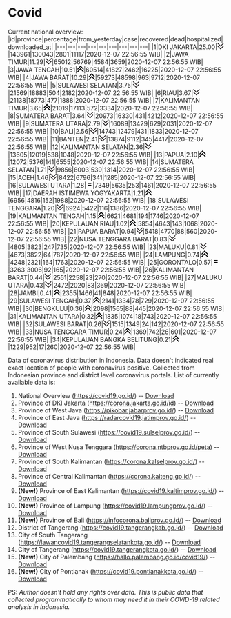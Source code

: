 # Covid
Current national overview:
|id|province|percentage|from_yesterday|case|recovered|dead|hospitalized|downloaded_at|
|---|---|---|---|---|---|---|---|---|
|1|DKI JAKARTA|25.00|![down](https://github.com/ariefrachmannn/covid/raw/master/img/rsz_down.png)|143961|130043|2801|11117|2020-12-07 22:56:55 WIB|
|2|JAWA TIMUR|11.29|![down](https://github.com/ariefrachmannn/covid/raw/master/img/rsz_down.png)|65012|56769|4584|3659|2020-12-07 22:56:55 WIB|
|3|JAWA TENGAH|10.51|![up](https://github.com/ariefrachmannn/covid/raw/master/img/rsz_img_186982.png)|60514|41827|2462|16225|2020-12-07 22:56:55 WIB|
|4|JAWA BARAT|10.29|![up](https://github.com/ariefrachmannn/covid/raw/master/img/rsz_img_186982.png)|59273|48598|963|9712|2020-12-07 22:56:55 WIB|
|5|SULAWESI SELATAN|3.75|![down](https://github.com/ariefrachmannn/covid/raw/master/img/rsz_down.png)|21569|18883|504|2182|2020-12-07 22:56:55 WIB|
|6|RIAU|3.67|![down](https://github.com/ariefrachmannn/covid/raw/master/img/rsz_down.png)|21138|18773|477|1888|2020-12-07 22:56:55 WIB|
|7|KALIMANTAN TIMUR|3.65|![up](https://github.com/ariefrachmannn/covid/raw/master/img/rsz_img_186982.png)|21019|17113|572|3334|2020-12-07 22:56:55 WIB|
|8|SUMATERA BARAT|3.64|![down](https://github.com/ariefrachmannn/covid/raw/master/img/rsz_down.png)|20973|16330|431|4212|2020-12-07 22:56:55 WIB|
|9|SUMATERA UTARA|2.79|![down](https://github.com/ariefrachmannn/covid/raw/master/img/rsz_down.png)|16089|13429|629|2031|2020-12-07 22:56:55 WIB|
|10|BALI|2.56|![down](https://github.com/ariefrachmannn/covid/raw/master/img/rsz_down.png)|14743|12479|431|1833|2020-12-07 22:56:55 WIB|
|11|BANTEN|2.41|![down](https://github.com/ariefrachmannn/covid/raw/master/img/rsz_down.png)|13874|9112|345|4417|2020-12-07 22:56:55 WIB|
|12|KALIMANTAN SELATAN|2.36|![down](https://github.com/ariefrachmannn/covid/raw/master/img/rsz_down.png)|13605|12019|538|1048|2020-12-07 22:56:55 WIB|
|13|PAPUA|2.10|![up](https://github.com/ariefrachmannn/covid/raw/master/img/rsz_img_186982.png)|12072|5376|141|6555|2020-12-07 22:56:55 WIB|
|14|SUMATERA SELATAN|1.71|![down](https://github.com/ariefrachmannn/covid/raw/master/img/rsz_down.png)|9856|8003|539|1314|2020-12-07 22:56:55 WIB|
|15|ACEH|1.46|![down](https://github.com/ariefrachmannn/covid/raw/master/img/rsz_down.png)|8422|6796|341|1285|2020-12-07 22:56:55 WIB|
|16|SULAWESI UTARA|1.28|![equal](https://github.com/ariefrachmannn/covid/raw/master/img/rsz_equal.png)|7349|5635|253|1461|2020-12-07 22:56:55 WIB|
|17|DAERAH ISTIMEWA YOGYAKARTA|1.21|![up](https://github.com/ariefrachmannn/covid/raw/master/img/rsz_img_186982.png)|6956|4816|152|1988|2020-12-07 22:56:55 WIB|
|18|SULAWESI TENGGARA|1.20|![down](https://github.com/ariefrachmannn/covid/raw/master/img/rsz_down.png)|6924|5422|116|1386|2020-12-07 22:56:55 WIB|
|19|KALIMANTAN TENGAH|1.15|![up](https://github.com/ariefrachmannn/covid/raw/master/img/rsz_img_186982.png)|6621|4681|194|1746|2020-12-07 22:56:55 WIB|
|20|KEPULAUAN RIAU|1.02|![up](https://github.com/ariefrachmannn/covid/raw/master/img/rsz_img_186982.png)|5854|4643|143|1068|2020-12-07 22:56:55 WIB|
|21|PAPUA BARAT|0.94|![down](https://github.com/ariefrachmannn/covid/raw/master/img/rsz_down.png)|5418|4770|88|560|2020-12-07 22:56:55 WIB|
|22|NUSA TENGGARA BARAT|0.83|![down](https://github.com/ariefrachmannn/covid/raw/master/img/rsz_down.png)|4805|3823|247|735|2020-12-07 22:56:55 WIB|
|23|MALUKU|0.81|![down](https://github.com/ariefrachmannn/covid/raw/master/img/rsz_down.png)|4673|3822|64|787|2020-12-07 22:56:55 WIB|
|24|LAMPUNG|0.74|![up](https://github.com/ariefrachmannn/covid/raw/master/img/rsz_img_186982.png)|4248|2321|164|1763|2020-12-07 22:56:55 WIB|
|25|GORONTALO|0.57|![equal](https://github.com/ariefrachmannn/covid/raw/master/img/rsz_equal.png)|3263|3006|92|165|2020-12-07 22:56:55 WIB|
|26|KALIMANTAN BARAT|0.44|![down](https://github.com/ariefrachmannn/covid/raw/master/img/rsz_down.png)|2551|2258|23|270|2020-12-07 22:56:55 WIB|
|27|MALUKU UTARA|0.43|![down](https://github.com/ariefrachmannn/covid/raw/master/img/rsz_down.png)|2472|2020|83|369|2020-12-07 22:56:55 WIB|
|28|JAMBI|0.41|![up](https://github.com/ariefrachmannn/covid/raw/master/img/rsz_img_186982.png)|2355|1466|41|848|2020-12-07 22:56:55 WIB|
|29|SULAWESI TENGAH|0.37|![up](https://github.com/ariefrachmannn/covid/raw/master/img/rsz_img_186982.png)|2141|1334|78|729|2020-12-07 22:56:55 WIB|
|30|BENGKULU|0.36|![up](https://github.com/ariefrachmannn/covid/raw/master/img/rsz_img_186982.png)|2098|1565|88|445|2020-12-07 22:56:55 WIB|
|31|KALIMANTAN UTARA|0.32|![up](https://github.com/ariefrachmannn/covid/raw/master/img/rsz_img_186982.png)|1835|1074|18|743|2020-12-07 22:56:55 WIB|
|32|SULAWESI BARAT|0.26|![down](https://github.com/ariefrachmannn/covid/raw/master/img/rsz_down.png)|1515|1349|24|142|2020-12-07 22:56:55 WIB|
|33|NUSA TENGGARA TIMUR|0.24|![up](https://github.com/ariefrachmannn/covid/raw/master/img/rsz_img_186982.png)|1369|742|26|601|2020-12-07 22:56:55 WIB|
|34|KEPULAUAN BANGKA BELITUNG|0.21|![up](https://github.com/ariefrachmannn/covid/raw/master/img/rsz_img_186982.png)|1229|952|17|260|2020-12-07 22:56:55 WIB|

Data of coronavirus distribution in Indonesia. Data doesn't indicated real exact location of people with coronavirus positive. Collected from Indonesian province and district level coronavirus portals. List of currently available data is:
1. National Overview (https://covid19.go.id/) -- [Download](https://www.dropbox.com/s/66ly270fw4y76fx/covid_nasional.csv?dl=0)
2. Province of DKI Jakarta (https://corona.jakarta.go.id/id) -- [Download](https://riwayat-file-covid-19-dki-jakarta-jakartagis.hub.arcgis.com/)
3. Province of West Java (https://pikobar.jabarprov.go.id/) -- [Download](https://www.dropbox.com/s/alg0zp60fylq6cn/covid_jabar.csv?dl=0)
4. Province of East Java (https://radarcovid19.jatimprov.go.id/) -- [Download](https://www.dropbox.com/sh/e7vtgcnl4ckbvr4/AADo9UMRDZvrhHn66qTHZOvNa?dl=0)
5. Province of South Sulawesi (https://covid19.sulselprov.go.id/) -- [Download](https://www.dropbox.com/s/z5ek23lwcztj7z7/covid_sulsel.csv?dl=0)
6. Province of West Nusa Tenggara (https://corona.ntbprov.go.id/peta) -- [Download](https://www.dropbox.com/s/4p2k93n42xx0c00/covid_ntb.csv?dl=0)
7. Province of South Kalimantan (https://corona.kalselprov.go.id/) -- [Download](https://www.dropbox.com/sh/7aa2kvz8lb04pzz/AADH1Oj5oFMw2mp-D3JStPRsa?dl=0)
8. Province of Central Kalimantan (https://corona.kalteng.go.id/) -- [Download](https://www.dropbox.com/s/9q01v5r3ys2ozk4/covid_kalteng.csv?dl=0)
9. **(New!)** Province of East Kalimantan (https://covid19.kaltimprov.go.id/) -- [Download](https://www.dropbox.com/sh/qhpxj532nm80goa/AAB6ek_fp1__ieTR0TFQpfIga?dl=0)
10. **(New!)** Province of Lampung (https://covid19.lampungprov.go.id/) -- [Download](https://www.dropbox.com/s/ecuew6oa9kzwqwx/covid_lampung.csv?dl=0)
11. **(New!)** Province of Bali (https://infocorona.baliprov.go.id/) -- [Download](https://www.dropbox.com/sh/iceiwun4ufttmiu/AAC7dSRMpfTjPI1Lfzw-LeCUa?dl=0)
12. District of Tangerang (https://covid19.tangerangkab.go.id/) -- [Download](https://www.dropbox.com/sh/yxovyy6sy5bnz4p/AACZzVHinisKmz8oQWyQJ3nua?dl=0)
13. City of South Tangerang (https://lawancovid19.tangerangselatankota.go.id/) -- [Download](https://www.dropbox.com/s/zlvxo4ivswdzmle/covid_tangsel.csv?dl=0)
14. City of Tangerang (https://covid19.tangerangkota.go.id/) -- [Download](https://www.dropbox.com/s/e53224kvdrpjzy0/covid_tangkot.csv?dl=0)
15. **(New!)** City of Palembang (https://hallo.palembang.go.id/covid19/) -- [Download](https://www.dropbox.com/sh/oj17bhwhlpjht9e/AABZEG-OiaSaFvikATDx6coEa?dl=0)
16. **(New!)** City of Pontianak (https://covid19.pontianakkota.go.id/) -- [Download](https://www.dropbox.com/sh/66if3y4ly51j4sh/AADQ-zwLGa7Kz4ZzJgDw2-3na?dl=0)

PS: *Author doesn't hold any rights over data. This is public data that collected programmatically to whom may need it in their COVID-19 related analysis in Indonesia.*
